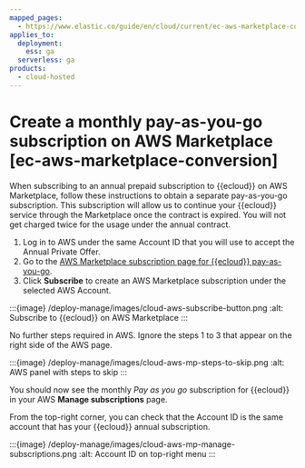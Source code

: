 ```yaml
---
mapped_pages:
  - https://www.elastic.co/guide/en/cloud/current/ec-aws-marketplace-conversion.html
applies_to:
  deployment:
    ess: ga
  serverless: ga
products:
  - cloud-hosted
---
```


# Create a monthly pay-as-you-go subscription on AWS Marketplace [ec-aws-marketplace-conversion]

When subscribing to an annual prepaid subscription to {{ecloud}} on AWS Marketplace, follow these instructions to obtain a separate pay-as-you-go subscription. This subscription will allow us to continue your {{ecloud}} service through the Marketplace once the contract is expired. You will not get charged twice for the usage under the annual contract.

1. Log in to AWS under the same Account ID that you will use to accept the Annual Private Offer.
2. Go to the [AWS Marketplace subscription page for {{ecloud}} pay-as-you-go](https://aws.amazon.com/marketplace/saas/ordering?productId=bb253a6c-e775-4634-bdf0-17bd56a69c36&offerId=b2uzdkwqj7177fqhm39o4snxy).
3. Click **Subscribe** to create an AWS Marketplace subscription under the selected AWS Account.

:::{image} /deploy-manage/images/cloud-aws-subscribe-button.png
:alt: Subscribe to {{ecloud}} on AWS Marketplace
:::

No further steps required in AWS. Ignore the steps 1 to 3 that appear on the right side of the AWS page.

:::{image} /deploy-manage/images/cloud-aws-mp-steps-to-skip.png
:alt: AWS panel with steps to skip
:::

You should now see the monthly *Pay as you go* subscription for {{ecloud}} in your AWS **Manage subscriptions** page.

From the top-right corner, you can check that the Account ID is the same account that has your {{ecloud}} annual subscription.

:::{image} /deploy-manage/images/cloud-aws-mp-manage-subscriptions.png
:alt: Account ID on top-right menu
:::
